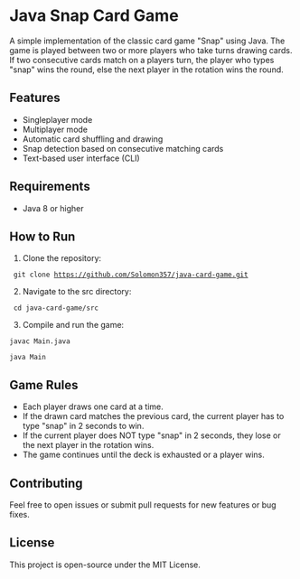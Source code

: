 # Java Snap Card Game

A simple implementation of the classic card game "Snap" using Java. The game is played between two or more players who take turns drawing cards. If two consecutive cards match on a players turn, the player who types "snap" wins the round, else the next player in the rotation wins the round.

## Features
- Singleplayer mode
- Multiplayer mode
- Automatic card shuffling and drawing
- Snap detection based on consecutive matching cards
- Text-based user interface (CLI)
## Requirements
- Java 8 or higher
## How to Run

1. Clone the repository:
   
<code> git clone https://github.com/Solomon357/java-card-game.git </code>

2. Navigate to the src directory:
   
<code> cd java-card-game/src </code>

3. Compile and run the game:
   
<code>javac Main.java</code>

<code>java Main</code>
 
## Game Rules
- Each player draws one card at a time.
- If the drawn card matches the previous card, the current player has to type "snap" in 2 seconds to win.
- If the current player does NOT type "snap" in 2 seconds, they lose or the next player in the rotation wins.
- The game continues until the deck is exhausted or a player wins.
  
## Contributing
Feel free to open issues or submit pull requests for new features or bug fixes.

## License
This project is open-source under the MIT License.


